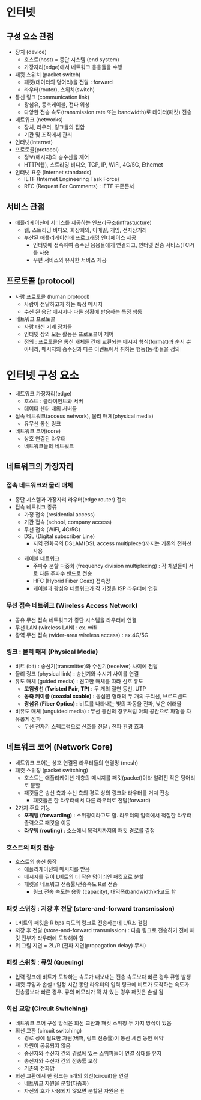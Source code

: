 # 인터넷

## 구성 요소 관점

- 장치 (device)
    - 호스트(host) = 종단 시스템 (end system)
    - 가장자리(edge)에서 네트워크 응용들을 수행
- 패킷 스위치 (packet switch)
    - 패킷(데이터의 덩어리)을 전달 : forward
    - 라우터(router), 스위치(switch)
- 통신 링크 (communication link)
    - 광섬유, 동축케이블, 전파 위성
    - 다양한 전송 속도(transmission rate 또는 bandwidth)로 데이터(패킷) 전송
- 네트워크 (networks)
    - 장치, 라우터, 링크들의 집합
    - 기관 및 조직에서 관리
- 인터넷(Internet)
- 프로토콜(protocol)
    - 정보(메시지)의 송수신을 제어
    - HTTP(웹), 스트리밍 비디오, TCP, IP, WiFi, 4G/5G, Ethernet
- 인터넷 표준 (Internet standards)
    - IETF (Internet Engineering Task Force)
    - RFC (Request For Comments) : IETF 표준문서

## 서비스 관점

- 애플리케이션에 서비스를 제공하는 인프라구조(infrastucture)
    - 웹, 스트리밍 비디오, 화상회의, 이메일, 게임, 전자상거래
    - 부산된 애플리케이션에 프로그래밍 인터페이스 제공
        - 인터넷에 접속하여 송수신 응용들에게 연결되고, 인터넷 전송 서비스(TCP)를 사용
        - 우편 서비스와 유사한 서비스 제공

## 프로토콜 (protocol)

- 사람 프로토콜 (human protocol)
    - 사람이 전달하고자 하는 특정 메시지
    - 수신 된 응답 메시지나 다른 상황에 반응하는 특정 행동
- 네트워크 프로토콜
    - 사람 대신 기계 장치들
    - 인터넷 상의 모든 활동은 프로토콜이 제어
    - 정의 : 프로토콜은 통신 개체들 간에 교환되는 메시지 형식(format)과 순서 뿐 아니라, 메시지의 송수신과 다른 이벤트에서 취하는 행동(동작)들을 정의

# 인터넷 구성 요소

- 네트워크 가장자리(edge)
    - 호스트 : 클라이언트와 서버
    - 데이터 센터 내의 서버들
- 접속 네트워크(access network), 물리 매체(physical media)
    - 유무선 통신 링크
- 네트워크 코어(core)
    - 상호 연결된 라우터
    - 네트워크들의 네트워크

## 네트워크의 가장자리

### 접속 네트워크와 물리 매체

- 종단 시스템과 가장자리 라우터(edge router) 접속
- 접속 네트워크 종류
    - 가정 접속 (residential access)
    - 기관 접속 (school, company access)
    - 무선 접속 (WiFi, 4G/5G)
    - DSL (Digital subscriber Line)
        - 지역 전화국의 DSLAM(DSL access multiplexer)까지는 기존의 전화선 사용
    - 케이블 네트워크
        - 주파수 분할 다중화 (frequency division multiplexing) : 각 채널들이 서로 다른 주파수 밴드로 전송
        - HFC (Hybrid Fiber Coax) 접속망
        - 케이블과 광섬유 네트워크가 각 가정을 ISP 라우터에 연결

### 무선 접속 네트워크 (Wireless Access Network)

- 공유 무선 접속 네트워크가 종단 시스템을 라우터에 연결
- 무선 LAN (wireless LAN) : ex. wifi
- 광역 무선 접속 (wider-area wireless access) : ex.4G/5G

### 링크 : 물리 매체 (Physical Media)

- 비트 (bit) : 송신기(transmitter)와 수신기(receiver) 사이에 전달
- 물리 링크 (physical link) : 송신기와 수시기 사이를 연결
- 유도 매체 (guided media) : 견고한 매체를 따라 신호 유도
    - **꼬임쌍선 (Twisted Pair, TP)** : 두 개의 절연 동선, UTP
    - **동축 케이블 (coaxial ccable)** : 동심원 형태의 두 개의 구리선, 브로드밴드
    - **광섬유 (Fiber Optics) :** 비트를 나타내는 빛의 파동을 전파, 낮은 에러율
- 비유도 매체 (unguided media) : 무선 통신의 경우처럼 야외 공간으로 파형을 자유롭게 전파
    - 무선 전자기 스펙트럼으로 신호를 전달 : 전파 환경 효과

## 네트워크 코어 (Network Core)

- 네트워크 코어는 상호 연결된 라우터들의 연결망 (mesh)
- 패킷 스위칭 (packet switching)
    - 호스트는 애플리케이션 계층의 메시지를 패킷(packet)이라 알려진 작은 덩어리로 분할
    - 패킷들은 송신 측과 수신 측의 경로 상의 링크와 라우터를 거쳐 전송
        - 패킷들은 한 라우터에서 다른 라우터로 전달(forward)
- 2가지 주요 기능
    - **포워딩 (forwarding)** : 스위칭이라고도 함. 라우터의 입력에서 적절한 라우터 출력으로 패킷을 이동
    - **라우팅 (routing)** : 소스에서 목적지까지의 패킷 경로를 결정

### 호스트의 패킷 전송

- 호스트의 송신 동작
    - 애플리케이션의 메시지를 받음
    - 메시지를 길이 L비트의 더 작은 덩어리인 패킷으로 분할
    - 패킷을 네트워크 전송률/전송속도 R로 전송
        - 링크 전송 속도는 용량 (capacity), 대역폭(bandwidth)라고도 함
        

### 패킷 스위칭 : 저장 후 전달 (store-and-forward transmission)

- L비트의 패킷을 R bps 속도의 링크로 전송하는데 L/R초 걸림
- 저장 후 전달 (store-and-forward transmission) : 다음 링크로 전송하기 전에 패킷 전부가 라우터에 도착해야 함
- 위 그림 지연 = 2L/R (전파 지연(propagation delay) 무시)

### 패킷 스위칭 : 큐잉 (Queuing)

- 입력 링크에 비트가 도착하는 속도가 내보내는 전송 속도보다 빠른 경우 큐잉 발생
- 패킷 큐잉과 손실 : 일정 시간 동안 라우터의 입력 링크에 비트가 도착하는 속도가 전송률보다 빠른 경우. 큐의 메모리가 꽉 차 있는 경우 패킷은 손실 됨

### 회선 교환 (Circuit Switching)

- 네트워크 코어 구성 방식은 회선 교환과 패킷 스위칭 두 가지 방식이 있음
- 회선 교환 (circuit switching)
    - 경로 상에 필요한 자원(버퍼, 링크 전송률)이 통신 세션 동안 예약
    - 자원이 공유되지 않음
    - 송신자와 수신자 간의 경로에 있는 스위피들이 연결 상태를 유지
    - 송신자와 수신자 간의 전송률 보장
    - 기존의 전화망
- 회선 교환에서 한 링크는 n개의 회선(circuit)을 연결
    - 네트워크 자원을 분할(다중화)
    - 자신의 호가 사용되지 않으면 분할된 자원은 쉼
